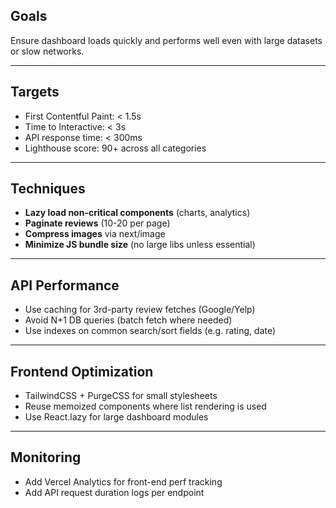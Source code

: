 ## Goals

Ensure dashboard loads quickly and performs well even with large datasets or slow networks.

---

## Targets

- First Contentful Paint: < 1.5s
- Time to Interactive: < 3s
- API response time: < 300ms
- Lighthouse score: 90+ across all categories

---

## Techniques

- **Lazy load non-critical components** (charts, analytics)
- **Paginate reviews** (10-20 per page)
- **Compress images** via next/image
- **Minimize JS bundle size** (no large libs unless essential)

---

## API Performance

- Use caching for 3rd-party review fetches (Google/Yelp)
- Avoid N+1 DB queries (batch fetch where needed)
- Use indexes on common search/sort fields (e.g. rating, date)

---

## Frontend Optimization

- TailwindCSS + PurgeCSS for small stylesheets
- Reuse memoized components where list rendering is used
- Use React.lazy for large dashboard modules

---

## Monitoring

- Add Vercel Analytics for front-end perf tracking
- Add API request duration logs per endpoint
